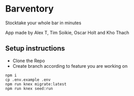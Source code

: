 # Barventory

Stocktake your whole bar in minutes

App made by Alex T, Tim Soikie, Oscar Holt and Kho Thach

## Setup instructions

* Clone the Repo
* Create branch according to feature you are working on
```
npm i
cp .env.example .env 
npm run knex migrate:latest
npm run knex seed:run
```

